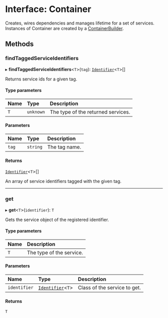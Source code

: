 # Interface: Container

Creates, wires dependencies and manages lifetime for a set of services.
Instances of Container are created by a [ContainerBuilder](../classes/ContainerBuilder.md).

## Methods

### findTaggedServiceIdentifiers

▸ **findTaggedServiceIdentifiers**<`T`\>(`tag`): [`Identifier`](../README.md#identifier)<`T`\>[]

Returns service ids for a given tag.

#### Type parameters

| Name | Type | Description |
| :------ | :------ | :------ |
| `T` | `unknown` | The type of the returned services. |

#### Parameters

| Name | Type | Description |
| :------ | :------ | :------ |
| `tag` | `string` | The tag name. |

#### Returns

[`Identifier`](../README.md#identifier)<`T`\>[]

An array of service identifiers tagged with the given tag.

___

### get

▸ **get**<`T`\>(`identifier`): `T`

Gets the service object of the registered identifier.

#### Type parameters

| Name | Description |
| :------ | :------ |
| `T` | The type of the service. |

#### Parameters

| Name | Type | Description |
| :------ | :------ | :------ |
| `identifier` | [`Identifier`](../README.md#identifier)<`T`\> | Class of the service to get. |

#### Returns

`T`
